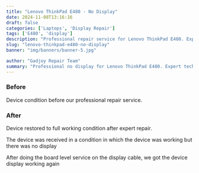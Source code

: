 ```yaml
---
title: "Lenovo ThinkPad E480 - No Display"
date: 2024-11-08T13:16:16
draft: false
categories: ['Laptops', 'Display Repair']
tags: ['E480', 'display']
description: "Professional repair service for Lenovo ThinkPad E480. Expert diagnosis and quality repairs in Bangalore."
slug: "lenovo-thinkpad-e480-no-display"
banner: "img/banners/banner-5.jpg"

author: "Gadjoy Repair Team"
summary: "Professional no display for Lenovo ThinkPad E480. Expert technicians, quality parts, warranty included."
---
```


### Before

Device condition before our professional repair service.

### After

Device restored to full working condition after expert repair.

The device was received in a condition in which the device was working but there was no display

After doing the board level service on the display cable, we got the device display working again